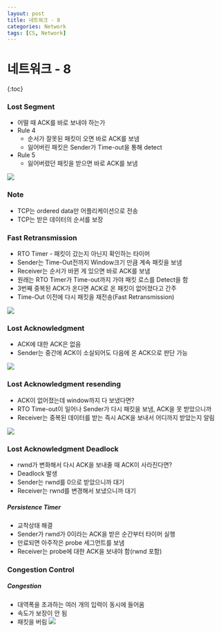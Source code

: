 ```yaml
---
layout: post
title: 네트워크 - 8
categories: Network
tags: [CS, Network]
---
```


# 네트워크 - 8

{:toc}

### Lost Segment

- 어떨 때 ACK를 바로 보내야 하는가
- Rule 4
  - 순서가 잘못된 패킷이 오면 바로 ACK를 보냄
  - 잃어버린 패킷은 Sender가 Time-out을 통해 detect
- Rule 5
  - 잃어버렸던 패킷을 받으면 바로 ACK를 보냄

<img src="https://github.com/L-Hyun/L-Hyun.github.io/blob/main/assets/Network/8-1.png?raw=true"/>

### Note

- TCP는 ordered data만 어플리케이션으로 전송
- TCP는 받은 데이터의 순서를 보장

### Fast Retransmission

- RTO Timer - 패킷이 갔는지 아닌지 확인하는 타이머
- Sender는 Time-Out전까지 Window크기 만큼 계속 패킷을 보냄
- Receiver는 순서가 바뀐 게 있으면 바로 ACK를 보냄
- 원래는 RTO Timer가 Time-out까지 가야 패킷 로스를 Detect을 함
- 3번째 중복된 ACK가 온다면 ACK로 온 패킷이 없어졌다고 간주
- Time-Out 이전에 다시 패킷을 재전송(Fast Retransmission)

<img src="https://github.com/L-Hyun/L-Hyun.github.io/blob/main/assets/Network/8-2.png?raw=true"/>

### Lost Acknowledgment

- ACK에 대한 ACK은 없음
- Sender는 중간에 ACK이 소실되어도 다음에 온 ACK으로 판단 가능

<img src="https://github.com/L-Hyun/L-Hyun.github.io/blob/main/assets/Network/8-3.png?raw=true"/>

### Lost Acknowledgment resending

- ACK이 없어졌는데 window까지 다 보냈다면?
- RTO Time-out이 일어나 Sender가 다시 패킷을 보냄, ACK을 못 받았으니까
- Receiver는 중복된 데이터를 받는 즉시 ACK을 보내서 어디까지 받았는지 알림

<img src="https://github.com/L-Hyun/L-Hyun.github.io/blob/main/assets/Network/8-4.png?raw=true"/>

### Lost Acknowledgment Deadlock

- rwnd가 변화해서 다시 ACK을 보내줄 때 ACK이 사라진다면?
- Deadlock 발생
- Sender는 rwnd를 0으로 받았으니까 대기
- Receiver는 rwnd를 변경해서 보냈으니까 대기

##### Persistence Timer

- 교착상태 해결
- Sender가 rwnd가 0이라는 ACK을 받은 순간부터 타이머 실행
- 만료되면 아주작은 probe 세그먼트를 보냄
- Receiver는 probe에 대한 ACK을 보내야 함(rwnd 포함)

### Congestion Control

##### Congestion

- 대역폭을 초과하는 여러 개의 입력이 동시에 들어옴
- 속도가 보장이 안 됨
- 패킷을 버림
  <img src="https://github.com/L-Hyun/L-Hyun.github.io/blob/main/assets/Network/8-5.png?raw=true"/>
